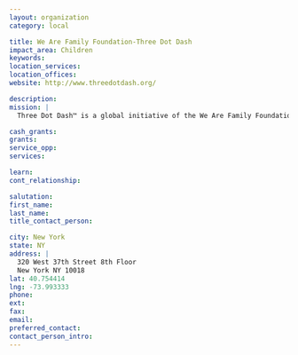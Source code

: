 ```yaml
---
layout: organization
category: local

title: We Are Family Foundation-Three Dot Dash
impact_area: Children
keywords: 
location_services: 
location_offices: 
website: http://www.threedotdash.org/

description: 
mission: |
  Three Dot Dash™ is a global initiative of the We Are Family Foundationdesigned to recognize and support the efforts of Global Teen Leaders around the world who are actively working on projects that promote a more peaceful society by addressing issues related to basic human needs: food, water, health, shelter, safety and education. Inspired by the late 13-year-old poet and peacemaker Mattie J.T. Stepanek , Three Dot Dash is an innovative year-round leadership and mentoring program that teaches teen leaders how to "tell their stories" effectively using various forms of media, current technology and distribution methods in order to accelerate their leadership potential, advance their projects, mobilize peers and amplify their work to broader audiences around the world to action. 

cash_grants: 
grants: 
service_opp: 
services: 

learn: 
cont_relationship: 

salutation: 
first_name: 
last_name: 
title_contact_person: 

city: New York
state: NY
address: |
  320 West 37th Street 8th Floor    
  New York NY 10018
lat: 40.754414
lng: -73.993333
phone: 
ext: 
fax: 
email: 
preferred_contact: 
contact_person_intro: 
---
```

